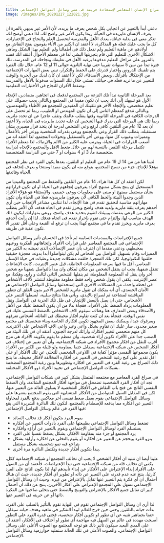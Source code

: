 ```yaml
---
title: صراع الإنسان المعاصر لإستعادة حريته فى عصر وسائل التواصل الإجتماعي
image: /images/IMG_20201227_122021.jpg
---
```



دعني أبدأ بالتعبير عن اعجابي بكل شخص يعرف ما يريده، لأن الأمر غير بديهي بالمرة
ان يعرف الإنسان مايريده فى الحيآة، ربما يكون الأمر غير واضح لك، لذا دعني أوضح
لك، تذكر معي فى بداية حياتك، يعدك الأهل والمدرسة لتحصيل العلم والنجاح فى
الإختبارات، كل ما يجب عليك فعله هو المذاكرة، لا أعتقد ان الكثير من الأباء يقومون
بفتح النقاش مع أولادهم عن ماهية التعليم ولم نفعل ذلك فى أطفالنا ولم التعليم بهذا
الشكل وماهي الاشكال الأخرى للتعليم التي قام بتجربتها البشر، لذا فى معظم الأحوال
أعتقد انك قمت بالمرور على مراحل التعليم مدفوعا برغبة الأهل فى تعليمك ونجاحك فى
المدرسة، تلك فترة تبدأ من سن 5 سنوات تقريبا حتى نهاية الثانوية حوالى 11 او 12
عام، خلال تلك الفترة يتم تلقينك الدروس وإختبار قدرتك على الحفظ والتكرار، تبني
بعض المهارات الإجتماعية من الإحتكاك بأقرانك، وبعض الأصدقاء، لكن لا أعتقد ان كان
لديك من الحرية والوقت للتعبير عن ما تريد فعله فى حياتك، تمشى خلال تلك السنوات
مدفوعا بالأهل والمدرسة وضغط الأقران للنجاح فى الأختبارات التعليمية.

بعد المرحلة الثانوية تبدأ تلك النزعة من المجتمع لدفعك فى اتجاهين متضادين،
الإتجاه الأول هو تنبيهك إلى انك يجب ان تكون مفيدا فى المجتمع وبالتالى يجب حصولك
على تعليم متخصص، والإتجاه الأخر هو تلقينك ان المفيدين للمجتمع هم الأطباء
والمهندسين، وبالتالى تندفع كمعظم الناس إلى ان تكون المهندس او الطبيب، ربما لم
تحصل على الدرجات الكافية فى المرحلة الثانوية وقتها ينقلب عالمك وتقف عاجزا عن ان
تحدد ماتريد، ربما تلك هي المرحلة التي يدرك فيها الشخص ان عليه تحديد مايريده فى
الحياة، ولا أعتقد ان بعد 12 عام من التلقين كافى لرفع وعي الشخص لدرجة ان يتخذ
قرار مصيري بشأن مستقبله، يتطلب ذلك القرار وعي بالمجتمع ووعى بقدراته الشخصية ووعي
أخر بالأعمال ومميزات وعيوب كل منها، ووعي أخر بالمستقبل وتحولات المجتمع، لذا
أعتقد انه من أصعب القرارات فى الحياة، ويترتب عليه الكثير من الالم والإرتباك، لذا
معظم الأفراد تكتمل مرحلة التلقين بالنسبة لهم من خلال ضغط الاهل والمجتمع بالإتجاه
لدراسة متخصصة ما، 3 او 4 سنوات او 7 حتي من الدراسة المتخصصة.

لدينا هنا من من 14 ل 19 عام من التعليم او التلقين، بعدها يكون الفرد فى نظر
المجتمع مؤهلا للإنتاج، جزء من نسيج المجتمع، يتوقع منه ان يكون مفيدا ومنتجا و
يعرف إتجاهه فى الحياة وفائدتها.

لكن اعتقد ان كل هذا هراء، 14 عام من التلقين والضغط من المجتمع والميديا من
المستحيل ان ينتج بشكل ممنهج أفراد يعرفون إتجاههم فى الحياة او ان تكون قراراتهم
بشأن مستقبل ممنهج او مبني على معلومات ووعي حقيقي، والإستثناء هو هؤلاء الأفراد
الذين وجدوا البيئة والحظ الكافى لأن يعرفون مايريدونه فعلا فى الحياة وأن تكون
مهاراتهم مناسبة لتحقيق تقدم فى هذا الإتجاه، لذا تنتابني مشاعر الإعجاب حين أرى
أحدهم يعرف بثقة مايريد ولديه هدف واضح ويحرز تقدم فى اتجاه هدفه، لأن الأمر يتطلب
الكثير من الوعي بنفسك وببيئتك لتقوم بتحديد هدف واضح، ووعي بمهاراتك ليكون ذلك
الهدف مناسب لها، وإلتزام حتي تقوم بإحراز تقدم فى اتجاه هدفك. لذا إن رأيت أحدهم
يعرف مايريد ويحرز تقدم ما فى مجتمع كهذا يجب ان ترفع له القبعة وعلى أقل تقدير ألا
تكون عقبة فى طريقه.

جميع الإفتراضات والمقدمات السابقة لم تأخذ فى الحسبان تأثير وسائل التواصل
الإجتماعي فى المجتمع المعاصر على قرارات الأفراد وإتجاهاتهم الفكرية ووعيهم
بمحيطهم، ودعني مقدما ان اعترف بأن عصر الإتصالات الذى نعيشه به الكثير من المميزات
وقام بتسهيل التواصل بين أشخاص لم يكن ليتواصلوا أبدا بدونه، معجزة حقيقية خلقتها
التكنولوجيا، لكن تلك المعجزة خلقت مشكلات جديدة وعقبات فى حياة الإنسان المعاصر،
أقل ما فيها سرعة المعلومات الخاطئة، قبل عصر الإنترنت، كانت الإشاعات تنتقل شفهيا،
يجب ان ينتقل الشخص من مكان لمكان وان يبدأ بالتواصل شفهيا مع شخص أخر وان ينقل له
المعلومة المغلوطة، ثم ينقلها الشخص الثاني لثالث و رابع، وهكذا، مع عصر الإنترنت،
يكفى ان يقول شخص واحد فقط معلومة مغلوطة لتنتشر لألاف الأشخاص فى لحظة واحدة، من
المشكلات الأخرى التي إستحدثتها وسائل التواصل الإجتماعي هو الأمان الجسدي، أي أنه
يمكنك ان تقول ماتريد للشخص الأخير بدون القلق ان تتطور المناقشة لمشاحنة ثم لصراع
بالإيدي، ويأتي هذا بنتائج سلبية، ابسطها التنمر على الأشخاص، حتي ان يصل بالبعض
للإنتحار. فى ظل تلك الحرية فى التواصل ونقل المعلومات يزداد الضغط على الأفراد،
ففجأة بدلا من ان يكون الضغط عليك من الأهل والأصدقاء وبعض المعارف هنا وهناك،
سيقوم الاف الاشخاص بالضغط النفسى عليك فى نفس الوقت، ففجأة بعد ان كنت تقاوم أفكار
محيطك فى العائلة، أشخاص تعرفهم ويعرفوك جيدا، ويمكنك ببعض المجهود تكوين افكارك
الخاصة وبناء شخصيتك فى مجتمع صغير محدود، صار عليك ان تقاوم بشكل واعي وغير واعي
الاف الاشخاص على الانترنت، كل منهم متحمس لتغيير افكارك وارائك لدرجة الجنون،
أعتقد ان فى تلك البيئة من الصعب جدا على الأفراد تكوين أراء شخصية، وان معظم ما
يقوم بتكوينه الأفراد هي مزج أقرب للنقل من افكار مجموع الأفراد فى شبكته
الإجتماعية، وأن أي تعبير عن إختلاف فى أفكار الشخص عن شبكته الإجتماعية سيقابل
حتما بمقاومة ولو قليلة من الكثير من الأفراد يكون مجموعها النفسى مؤثرا كفاية فى
اللاوعي الشخصى للتخلى عن تلك الأفكار او على اقل تقدير على كبح رغبة الشخص فى
التعبير عن أفكاره المخالفة لأفكار محيطه. ما ينتج ذلك الصراع بين رغبة الفرد فى
التعبير عن افكاره وتطويرها وبين رغبة المجتمع المضخمة بشبكات التواصل الإجتماعي فى
تحييد الأفراد ذوو الأفكار المختلفة.

فى صراع الفرد المعاصر مع مجتمعه المتمثل بشكل كبير فى شبكات التواصل الإجتماعي،
تجد ان أفكار الفرد الشخصية تضمحل فى مواجهة أفكار المجتمع الشائعة، وان الضغط
النفسى الناتج عن فتح باب النقاش فى الأفكار الشخصية لا يساوي العائد من التعبير
عنها، لكن فى المقابل السيل المتواصل من الأفكار المتشابهة التي يقوم المجتمع
بنشرها على وسائل التواصل الإجتماعي يقوم بعمل صغط نفسى أخر معاكس يدفع بالفرد
لمحاولة التعبير عن أفكاره مما يدفعه للإصطدام بالمجتمع، لتكون تلك الدائرة الشريرة
التي يقع فيها الفرد فى عالم وسائل التواصل الإجتماعي:

- يقوم الفرد بتكون أفكار قد تخالف السائد
- تضغط وسائل التواصل الإجتماعي بطبيعتها على الفرد بأدوات التعبير عن أفكاره
- يستسلم الفرد لوسائل التواصل الإجتماعي ويقوم بالتعبير عن أراؤه وأفكاره
- يرد المجتمع او جزء منه بمقاومة الأفكار، بشكل يضغط نفسيا على الفرد
- ينزو الفرد ويحجم عن التعبير عن أفكاره أو يقوم بالتخلى عن افكاره وأراؤه بشكل
  يتراجع فيه نمو شخصيته بشكل مستقل
- يبدأ بتكوين أفكار جديدة وتكتمل الدائرة مرة أخرى.


علينا أيضا ان ننتبه ان أفكار الشخص لا يجب ان تخالف المجتمع او شبكته الإجتماعية
ككل، يكفى ان تخالف قلة من شبكته الإجتماعية حتي تبدأ الإعتراضات، فأعتقد أن من
السهل على الأفراد إبداء الإعتراض على الأفكار عن إبداء تأييدهم لها، لذا يكون
الناتج على الفرد كارثيا، ينتج عنه عدم قدرته على التعبير عن ذاته او تطوير اي
أفكار جديدة، حيث ان هناك أحتمال ان أي فكرة يتم التعبير عنها تقابل بالإعتراض من
غيره، وحيث ان وسائل التواصل الإجتماعي تسهل على المجتمع الإعتراض على أفكار
الأخرين، ينتج عن ذلك ان أحتمال كبير ان تقابل جميع الأفكار بالإعتراض والتوبيخ
والضغط حتي يتخلى صاحبها عن الفكرة ذاتها أو عن حريته فى التعبير عنها.

لذا أرى ان وسائل التواصل الإجتماعي تقوم فى النهاية تقوم بالتأثير بالسلب على
الفرد، بدأت حياته بالتلقين, وحتي حين خرج للعالم ليبدأ التفكير فى ماهية وهدف
حياته سيقابل حتما بجماهير تثنيه عن أي تطور او تكوين أفكار شخصية، فحتي قدرة الفرد
على التطور أصبحت مهددة فى عالم من السهل فيه مهاجمة أي تطور او أختلاف فى الأفكار،
أعتقد ان على المدي البعيد سيكون تأثير ذلك هو توجه المجتمع مع الصوت الأعلى على
وسائل التواصل الإجتماعي، والصوت الأعلى فى تلك الحالة ستمليه خوارزمية وسائل
التواصل الإجتماعي.
